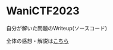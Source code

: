 # WaniCTF2023
自分が解いた問題のWriteup(ソースコード)

全体の感想・解説は[こちら](https://shinchankosen.hatenadiary.jp/entry/2023/05/06/190407)
